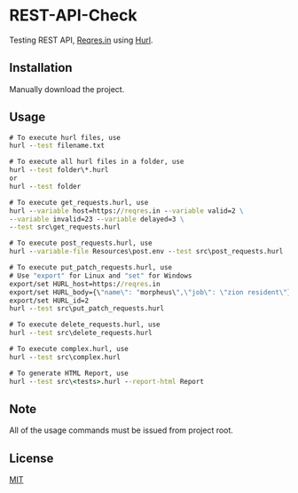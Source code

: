# REST-API-Check

Testing REST API, [Reqres.in](https://reqres.in) using [Hurl](https://hurl.dev/).

## Installation
Manually download the project.

## Usage

```cmd
# To execute hurl files, use
hurl --test filename.txt

# To execute all hurl files in a folder, use
hurl --test folder\*.hurl
or 
hurl --test folder

# To execute get_requests.hurl, use
hurl --variable host=https://reqres.in --variable valid=2 \
--variable invalid=23 --variable delayed=3 \
--test src\get_requests.hurl

# To execute post_requests.hurl, use
hurl --variable-file Resources\post.env --test src\post_requests.hurl

# To execute put_patch_requests.hurl, use
# Use "export" for Linux and "set" for Windows
export/set HURL_host=https://reqres.in
export/set HURL_body={\"name\": "morpheus\",\"job\": \"zion resident\"}
export/set HURL_id=2
hurl --test src\put_patch_requests.hurl

# To execute delete_requests.hurl, use
hurl --test src\delete_requests.hurl

# To execute complex.hurl, use
hurl --test src\complex.hurl

# To generate HTML Report, use
hurl --test src\<tests>.hurl --report-html Report
```

## Note

All of the usage commands must be issued from project root.

## License

[MIT](https://choosealicense.com/licenses/mit/)